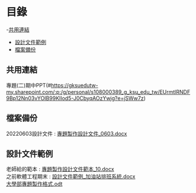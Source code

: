 # 目錄
-[共用連結](#共用連結)
- [設計文件範例](#設計文件範例)
- [檔案備份](#檔案備份)

## 共用連結
專題(二)期中PPT(#https://gksuedutw-my.sharepoint.com/:p:/g/personal/s108000389_g_ksu_edu_tw/EUrmtlRNDF9Bp12Nn03vYOIB99KlIod5-J0CbyqAOzYwjg?e=jSWw7z)

## 檔案備份
20220603設計文件 :  [專題製作設計文件_0603.docx](https://github.com/s108000389/File-temporary-storage/files/8829664/_0603.docx)  


## 設計文件範例
老師給的範本 :
[專題製作設計文件範本_10.docx](https://github.com/s108000389/File-temporary-storage/files/8825047/_10.docx)  
之前軟體工程期末 : 
[設計文件範例_加油站排班系統.docx](https://github.com/s108000389/File-temporary-storage/files/8825059/_.docx)  
[大學部專題製作格式.odt](https://github.com/s108000389/File-temporary-storage/files/8829654/default.odt)

